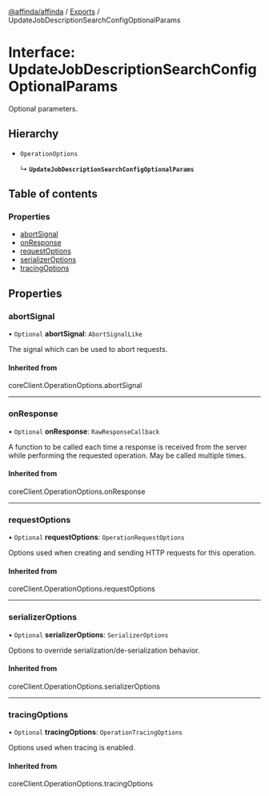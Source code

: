 [@affinda/affinda](../README.md) / [Exports](../modules.md) / UpdateJobDescriptionSearchConfigOptionalParams

# Interface: UpdateJobDescriptionSearchConfigOptionalParams

Optional parameters.

## Hierarchy

- `OperationOptions`

  ↳ **`UpdateJobDescriptionSearchConfigOptionalParams`**

## Table of contents

### Properties

- [abortSignal](UpdateJobDescriptionSearchConfigOptionalParams.md#abortsignal)
- [onResponse](UpdateJobDescriptionSearchConfigOptionalParams.md#onresponse)
- [requestOptions](UpdateJobDescriptionSearchConfigOptionalParams.md#requestoptions)
- [serializerOptions](UpdateJobDescriptionSearchConfigOptionalParams.md#serializeroptions)
- [tracingOptions](UpdateJobDescriptionSearchConfigOptionalParams.md#tracingoptions)

## Properties

### abortSignal

• `Optional` **abortSignal**: `AbortSignalLike`

The signal which can be used to abort requests.

#### Inherited from

coreClient.OperationOptions.abortSignal

___

### onResponse

• `Optional` **onResponse**: `RawResponseCallback`

A function to be called each time a response is received from the server
while performing the requested operation.
May be called multiple times.

#### Inherited from

coreClient.OperationOptions.onResponse

___

### requestOptions

• `Optional` **requestOptions**: `OperationRequestOptions`

Options used when creating and sending HTTP requests for this operation.

#### Inherited from

coreClient.OperationOptions.requestOptions

___

### serializerOptions

• `Optional` **serializerOptions**: `SerializerOptions`

Options to override serialization/de-serialization behavior.

#### Inherited from

coreClient.OperationOptions.serializerOptions

___

### tracingOptions

• `Optional` **tracingOptions**: `OperationTracingOptions`

Options used when tracing is enabled.

#### Inherited from

coreClient.OperationOptions.tracingOptions
